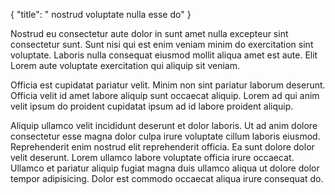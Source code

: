 {
  "title": " nostrud voluptate nulla esse do"
}

Nostrud eu consectetur aute dolor in sunt amet nulla excepteur sint consectetur sunt. Sunt nisi qui est enim veniam minim do exercitation sint voluptate. Laboris nulla consequat eiusmod mollit aliqua amet est aute. Elit Lorem aute voluptate exercitation qui aliquip sit veniam.

Officia est cupidatat pariatur velit. Minim non sint pariatur laborum deserunt. Officia velit id amet labore aliquip sunt occaecat aliquip. Lorem ad qui anim velit ipsum do proident cupidatat ipsum ad id labore proident aliquip.

Aliquip ullamco velit incididunt deserunt et dolor laboris. Ut ad anim dolore consectetur esse magna dolor culpa irure voluptate cillum laboris eiusmod. Reprehenderit enim nostrud elit reprehenderit officia. Ea sunt dolore dolor velit deserunt. Lorem ullamco labore voluptate officia irure occaecat. Ullamco et pariatur aliquip fugiat magna duis ullamco aliqua ut dolore dolor tempor adipisicing. Dolor est commodo occaecat aliqua irure consequat do.